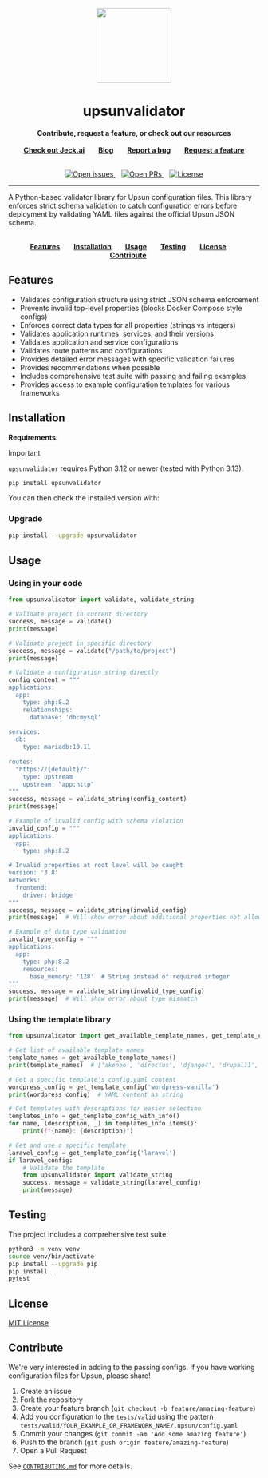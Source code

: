 
<p align="center">
<a href="https://jeck.ai">
<img src="https://avatars.githubusercontent.com/u/198296402?s=200&v=4" width="150px">
</a>
</p>

<h1 align="center">upsunvalidator</h1>

<p align="center">
<strong>Contribute, request a feature, or check out our resources</strong>
<br />
<br />
<a href="https://jeck.ai"><strong>Check out Jeck.ai</strong></a>&nbsp&nbsp&nbsp&nbsp&nbsp&nbsp
<a href="https://jeck.ai/blog"><strong>Blog</strong></a>&nbsp&nbsp&nbsp&nbsp&nbsp&nbsp
<a href="https://github.com/Jeck-ai/mcp-cli-framework-go/issues/new?assignees=&labels=bug&template=bug-report.yml"><strong>Report a bug</strong></a>&nbsp&nbsp&nbsp&nbsp&nbsp&nbsp
<a href="https://github.com/Jeck-ai/mcp-cli-framework-go/issues/new?assignees=&labels=feature+request&template=improvements.yml"><strong>Request a feature</strong></a>
<br /><br />
</p>

<p align="center">
<a href="https://github.com/Jeck-ai/upsunvalidator/issues">
<img src="https://img.shields.io/github/issues/Jeck-ai/upsunvalidator.svg?style=for-the-badge&labelColor=f4f2f3&color=3c724e&label=Issues" alt="Open issues" />
</a>&nbsp&nbsp
<a href="https://github.com/Jeck-ai/upsunvalidator/pulls">
<img src="https://img.shields.io/github/issues-pr/Jeck-ai/upsunvalidator.svg?style=for-the-badge&labelColor=f4f2f3&color=3c724e&label=Pull%20requests" alt="Open PRs" />
</a>&nbsp&nbsp
<a href="https://github.com/Jeck-ai/upsunvalidator/blob/master/LICENSE">
<img src="https://img.shields.io/static/v1?label=License&message=MIT&style=for-the-badge&labelColor=f4f2f3&color=3c724e" alt="License" />
</a>
</p>

<hr>

A Python-based validator library for Upsun configuration files. 
This library enforces strict schema validation to catch configuration errors before deployment by validating YAML files against the official Upsun JSON schema.

<p align="center">
<br />
<a href="#features"><strong>Features</strong></a>&nbsp&nbsp&nbsp&nbsp&nbsp&nbsp
<a href="#installation"><strong>Installation</strong></a>&nbsp&nbsp&nbsp&nbsp&nbsp&nbsp
<a href="#usage"><strong>Usage</strong></a>&nbsp&nbsp&nbsp&nbsp&nbsp&nbsp
<a href="#testing"><strong>Testing</strong></a>&nbsp&nbsp&nbsp&nbsp&nbsp&nbsp
<a href="#license"><strong>License</strong></a>&nbsp&nbsp&nbsp&nbsp&nbsp&nbsp
<a href="#contribute"><strong>Contribute</strong></a>&nbsp&nbsp&nbsp&nbsp&nbsp&nbsp
<br />
</p>

## Features

- Validates configuration structure using strict JSON schema enforcement
- Prevents invalid top-level properties (blocks Docker Compose style configs)
- Enforces correct data types for all properties (strings vs integers)
- Validates application runtimes, services, and their versions
- Validates application and service configurations
- Validates route patterns and configurations
- Provides detailed error messages with specific validation failures
- Provides recommendations when possible
- Includes comprehensive test suite with passing and failing examples
- Provides access to example configuration templates for various frameworks

## Installation

**Requirements:**

> [!IMPORTANT]  
> `upsunvalidator` requires Python 3.12 or newer (tested with Python 3.13).

```bash
pip install upsunvalidator
```

You can then check the installed version with:

### Upgrade

```bash
pip install --upgrade upsunvalidator
```

## Usage

### Using in your code

```python
from upsunvalidator import validate, validate_string

# Validate project in current directory
success, message = validate()
print(message)

# Validate project in specific directory
success, message = validate("/path/to/project")
print(message)

# Validate a configuration string directly
config_content = """
applications:
  app:
    type: php:8.2
    relationships:
      database: 'db:mysql'
      
services:
  db:
    type: mariadb:10.11
  
routes:
  "https://{default}/":
    type: upstream
    upstream: "app:http"
"""
success, message = validate_string(config_content)
print(message)

# Example of invalid config with schema violation
invalid_config = """
applications:
  app:
    type: php:8.2
    
# Invalid properties at root level will be caught
version: '3.8'
networks:
  frontend:
    driver: bridge
"""
success, message = validate_string(invalid_config)
print(message)  # Will show error about additional properties not allowed

# Example of data type validation
invalid_type_config = """
applications:
  app:
    type: php:8.2
    resources:
      base_memory: '128'  # String instead of required integer
"""
success, message = validate_string(invalid_type_config)
print(message)  # Will show error about type mismatch
```

### Using the template library

```python
from upsunvalidator import get_available_template_names, get_template_config, get_template_config_with_info

# Get list of available template names
template_names = get_available_template_names()
print(template_names)  # ['akeneo', 'directus', 'django4', 'drupal11', 'express', ...]

# Get a specific template's config.yaml content
wordpress_config = get_template_config('wordpress-vanilla')
print(wordpress_config)  # YAML content as string

# Get templates with descriptions for easier selection
templates_info = get_template_config_with_info()
for name, (description, _) in templates_info.items():
    print(f"{name}: {description}")

# Get and use a specific template
laravel_config = get_template_config('laravel')
if laravel_config:
    # Validate the template
    from upsunvalidator import validate_string
    success, message = validate_string(laravel_config)
    print(message)
```

## Testing

The project includes a comprehensive test suite:

```bash
python3 -m venv venv
source venv/bin/activate
pip install --upgrade pip
pip install .
pytest
```

## License

[MIT License](./LICENSE)

## Contribute

We're very interested in adding to the passing configs. If you have working configuration files for Upsun, please share!

1. Create an issue
2. Fork the repository
3. Create your feature branch (`git checkout -b feature/amazing-feature`)
4. Add you configuration to the `tests/valid` using the pattern `tests/valid/YOUR_EXAMPLE_OR_FRAMEWORK_NAME/.upsun/config.yaml`
5. Commit your changes (`git commit -am 'Add some amazing feature'`)
6. Push to the branch (`git push origin feature/amazing-feature`)
7. Open a Pull Request

See [`CONTRIBUTING.md`](./CONTRIBUTING.md) for more details.